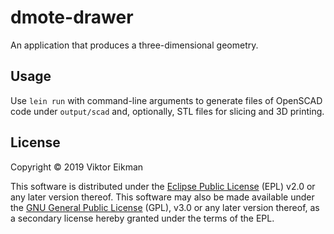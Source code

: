 # dmote-drawer

An application that produces a three-dimensional geometry.

## Usage

Use `lein run` with command-line arguments to generate files of OpenSCAD code
under `output/scad` and, optionally, STL files for slicing and 3D printing.

## License

Copyright © 2019 Viktor Eikman

This software is distributed under the [Eclipse Public License](LICENSE-EPL)
(EPL) v2.0 or any later version thereof. This software may also be made
available under the [GNU General Public License](LICENSE-GPL) (GPL), v3.0 or
any later version thereof, as a secondary license hereby granted under the
terms of the EPL.
